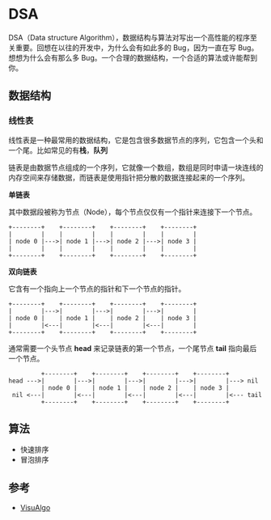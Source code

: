 # DSA

DSA（Data structure Algorithm），数据结构与算法对写出一个高性能的程序至关重要。回想在以往的开发中，为什么会有如此多的 Bug，因为一直在写 Bug。想想为什么会有那么多 Bug。一个合理的数据结构，一个合适的算法或许能帮到你。

## 数据结构

### 线性表

线性表是一种最常用的数据结构，它是包含很多数据节点的序列，它包含一个头和一个尾。比如常见的有**栈**，**队列**

链表是由数据节点组成的一个序列，它就像一个数组，数组是同时申请一块连线的内存空间来存储数据，而链表是使用指针把分散的数据连接起来的一个序列。

**单链表**

其中数据段被称为节点（Node），每个节点仅仅有一个指针来连接下一个节点。

	+--------+    +--------+    +--------+    +--------+
	|        |    |        |    |        |    |        |
	| node 0 |--->| node 1 |--->| node 2 |--->| node 3 |
	|        |    |        |    |        |    |        |
	+--------+    +--------+    +--------+    +--------+

**双向链表**

它含有一个指向上一个节点的指针和下一个节点的指针。

	+--------+    +--------+    +--------+    +--------+
	|        |--->|        |--->|        |--->|        |
	| node 0 |    | node 1 |    | node 2 |    | node 3 |
	|        |<---|        |<---|        |<---|        |
	+--------+    +--------+    +--------+    +--------+
	
通常需要一个头节点 **head** 来记录链表的第一个节点，一个尾节点 **tail** 指向最后一个节点。

	         +--------+    +--------+    +--------+    +--------+
	head --->|        |--->|        |--->|        |--->|        |---> nil
	         | node 0 |    | node 1 |    | node 2 |    | node 3 |
	 nil <---|        |<---|        |<---|        |<---|        |<--- tail
	         +--------+    +--------+    +--------+    +--------+

## 算法

- 快速排序
- 冒泡排序


## 参考

- [VisuAlgo](https://visualgo.net/en/hashtable?slide=1)